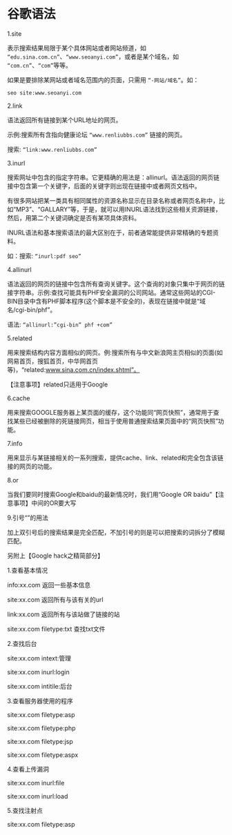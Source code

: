 # 谷歌语法


1.site

表示搜索结果局限于某个具体网站或者网站频道，如 `“edu.sina.com.cn”`、`“www.seoanyi.com”`，或者是某个域名，如 `“com.cn”`、`“com”`等等。

如果是要排除某网站或者域名范围内的页面，只需用 `“-网站/域名”`。如：
```
seo site:www.seoanyi.com
```


2.link

语法返回所有链接到某个URL地址的网页。

示例:搜索所有含指向健康论坛 `“www.renliubbs.com”` 链接的网页。

搜索: `“link:www.renliubbs.com”`



3.inurl

搜索网址中包含的指定字符串。它更精确的用法是：allinurl。语法返回的网页链接中包含第一个关键字，后面的关键字则出现在链接中或者网页文档中。

有很多网站把某一类具有相同属性的资源名称显示在目录名称或者网页名称中，比如“MP3”、“GALLARY”等，于是，就可以用INURL语法找到这些相关资源链接，然后，用第二个关键词确定是否有某项具体资料。

INURL语法和基本搜索语法的最大区别在于，前者通常能提供非常精确的专题资料。

如：搜索: `“inurl:pdf seo”`



4.allinurl

语法返回的网页的链接中包含所有查询关键字。这个查询的对象只集中于网页的链接字符串。示例:查找可能具有PHF安全漏洞的公司网站。通常这些网站的CGI-BIN目录中含有PHF脚本程序(这个脚本是不安全的)，表现在链接中就是“域名/cgi-bin/phf”。

语法: `“allinurl:”cgi-bin” phf +com”`



5.related

用来搜索结构内容方面相似的网页。例:搜索所有与中文新浪网主页相似的页面(如网易首页，搜狐首页，中华网首页等)，“related:www.sina.com.cn/index.shtml”。

【注意事项】related只适用于Google



6.cache

用来搜索GOOGLE服务器上某页面的缓存，这个功能同“网页快照”，通常用于查找某些已经被删除的死链接网页，相当于使用普通搜索结果页面中的“网页快照”功能。



7.info

用来显示与某链接相关的一系列搜索，提供cache、link、related和完全包含该链接的网页的功能。



8.or

当我们要同时搜索Google和baidu的最新情况时，我们用“Google OR baidu”【注意事项】中间的OR要大写



9.引号“”的用法

加上双引号后的搜索结果是完全匹配，不加引号的则是可以把搜索的词拆分了模糊匹配。



另附上【Google hack之精简部分】

1.查看基本情况

info:xx.com   返回一些基本信息

site:xx.com   返回所有与该有关的url

link:xx.com   返回所有与该站做了链接的站

site:xx.com filetype:txt   查找txt文件



2.查找后台

site:xx.com intext:管理

site:xx.com inurl:login

site:xx.com intitile:后台



3.查看服务器使用的程序

site:xx.com filetype:asp

site:xx.com filetype:php

site:xx.com filetype:jsp

site:xx.com filetype:aspx



4.查看上传漏洞

site:xx.com inurl:file

site:xx.com inurl:load



5.查找注射点

site:xx.com filetype:asp


